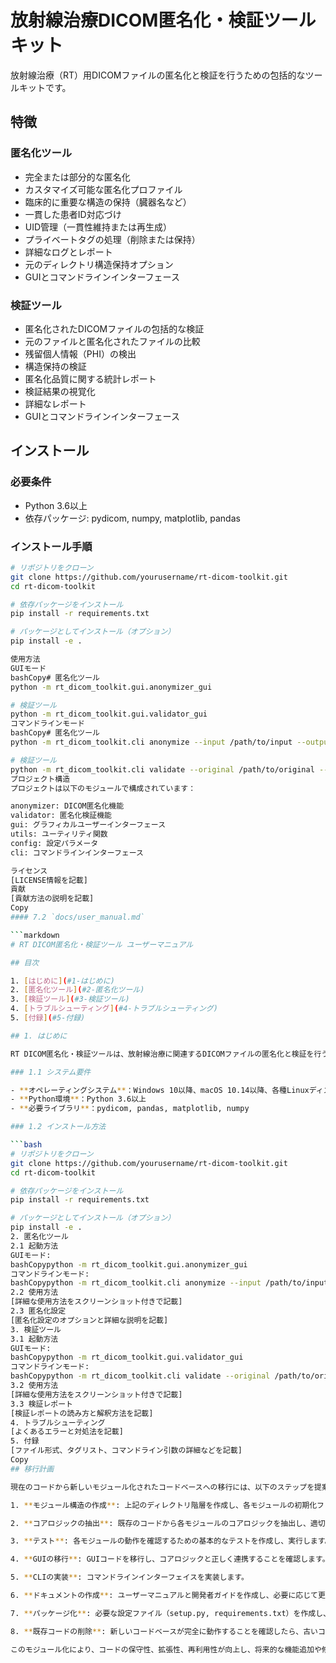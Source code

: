 # 放射線治療DICOM匿名化・検証ツールキット

放射線治療（RT）用DICOMファイルの匿名化と検証を行うための包括的なツールキットです。

## 特徴

### 匿名化ツール

- 完全または部分的な匿名化
- カスタマイズ可能な匿名化プロファイル
- 臨床的に重要な構造の保持（臓器名など）
- 一貫した患者ID対応づけ
- UID管理（一貫性維持または再生成）
- プライベートタグの処理（削除または保持）
- 詳細なログとレポート
- 元のディレクトリ構造保持オプション
- GUIとコマンドラインインターフェース

### 検証ツール

- 匿名化されたDICOMファイルの包括的な検証
- 元のファイルと匿名化されたファイルの比較
- 残留個人情報（PHI）の検出
- 構造保持の検証
- 匿名化品質に関する統計レポート
- 検証結果の視覚化
- 詳細なレポート
- GUIとコマンドラインインターフェース

## インストール

### 必要条件

- Python 3.6以上
- 依存パッケージ: pydicom, numpy, matplotlib, pandas

### インストール手順

```bash
# リポジトリをクローン
git clone https://github.com/yourusername/rt-dicom-toolkit.git
cd rt-dicom-toolkit

# 依存パッケージをインストール
pip install -r requirements.txt

# パッケージとしてインストール（オプション）
pip install -e .

使用方法
GUIモード
bashCopy# 匿名化ツール
python -m rt_dicom_toolkit.gui.anonymizer_gui

# 検証ツール
python -m rt_dicom_toolkit.gui.validator_gui
コマンドラインモード
bashCopy# 匿名化ツール
python -m rt_dicom_toolkit.cli anonymize --input /path/to/input --output /path/to/output

# 検証ツール
python -m rt_dicom_toolkit.cli validate --original /path/to/original --anonymized /path/to/anonymized
プロジェクト構造
プロジェクトは以下のモジュールで構成されています：

anonymizer: DICOM匿名化機能
validator: 匿名化検証機能
gui: グラフィカルユーザーインターフェース
utils: ユーティリティ関数
config: 設定パラメータ
cli: コマンドラインインターフェース

ライセンス
[LICENSE情報を記載]
貢献
[貢献方法の説明を記載]
Copy
#### 7.2 `docs/user_manual.md`

```markdown
# RT DICOM匿名化・検証ツール ユーザーマニュアル

## 目次

1. [はじめに](#1-はじめに)
2. [匿名化ツール](#2-匿名化ツール)
3. [検証ツール](#3-検証ツール)
4. [トラブルシューティング](#4-トラブルシューティング)
5. [付録](#5-付録)

## 1. はじめに

RT DICOM匿名化・検証ツールは、放射線治療に関連するDICOMファイルの匿名化と検証を行うためのソフトウェアスイートです。このツールは、医学研究や多施設共同研究でのデータ共有において、患者のプライバシーを保護しつつ、放射線治療計画データを適切に扱うことを目的としています。

### 1.1 システム要件

- **オペレーティングシステム**：Windows 10以降、macOS 10.14以降、各種Linuxディストリビューション
- **Python環境**：Python 3.6以上
- **必要ライブラリ**：pydicom, pandas, matplotlib, numpy

### 1.2 インストール方法

```bash
# リポジトリをクローン
git clone https://github.com/yourusername/rt-dicom-toolkit.git
cd rt-dicom-toolkit

# 依存パッケージをインストール
pip install -r requirements.txt

# パッケージとしてインストール（オプション）
pip install -e .
2. 匿名化ツール
2.1 起動方法
GUIモード:
bashCopypython -m rt_dicom_toolkit.gui.anonymizer_gui
コマンドラインモード:
bashCopypython -m rt_dicom_toolkit.cli anonymize --input /path/to/input --output /path/to/output
2.2 使用方法
[詳細な使用方法をスクリーンショット付きで記載]
2.3 匿名化設定
[匿名化設定のオプションと詳細な説明を記載]
3. 検証ツール
3.1 起動方法
GUIモード:
bashCopypython -m rt_dicom_toolkit.gui.validator_gui
コマンドラインモード:
bashCopypython -m rt_dicom_toolkit.cli validate --original /path/to/original --anonymized /path/to/anonymized
3.2 使用方法
[詳細な使用方法をスクリーンショット付きで記載]
3.3 検証レポート
[検証レポートの読み方と解釈方法を記載]
4. トラブルシューティング
[よくあるエラーと対処法を記載]
5. 付録
[ファイル形式、タグリスト、コマンドライン引数の詳細などを記載]
Copy
## 移行計画

現在のコードから新しいモジュール化されたコードベースへの移行には、以下のステップを提案します。

1. **モジュール構造の作成**: 上記のディレクトリ階層を作成し、各モジュールの初期化ファイルを作成します。

2. **コアロジックの抽出**: 既存のコードから各モジュールのコアロジックを抽出し、適切なファイルに配置します。

3. **テスト**: 各モジュールの動作を確認するための基本的なテストを作成し、実行します。

4. **GUIの移行**: GUIコードを移行し、コアロジックと正しく連携することを確認します。

5. **CLIの実装**: コマンドラインインターフェイスを実装します。

6. **ドキュメントの作成**: ユーザーマニュアルと開発者ガイドを作成し、必要に応じて更新します。

7. **パッケージ化**: 必要な設定ファイル（setup.py, requirements.txt）を作成し、パッケージとしてインストール可能にします。

8. **既存コードの削除**: 新しいコードベースが完全に動作することを確認したら、古いコードファイルを削除し、新しいコードのみを残します。

このモジュール化により、コードの保守性、拡張性、再利用性が向上し、将来的な機能追加や修正がより容易になります。Retry